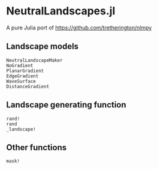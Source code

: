 # NeutralLandscapes.jl

A pure Julia port of https://github.com/tretherington/nlmpy

## Landscape models

```@docs
NeutralLandscapeMaker
NoGradient
PlanarGradient
EdgeGradient
WaveSurface
DistanceGradient
```

## Landscape generating function

```@docs
rand!
rand
_landscape!
```

## Other functions

```@docs
mask!
```
